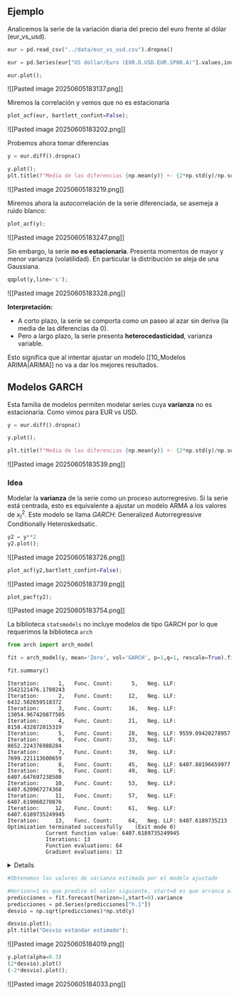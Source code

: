 ## Ejemplo

Analicemos la serie de la variación diaria del precio del euro frente al dólar (eur_vs_usd).

```python
eur = pd.read_csv("../data/eur_vs_usd.csv").dropna()

eur = pd.Series(eur["US dollar/Euro (EXR.D.USD.EUR.SP00.A)"].values,index=eur["DATE"])

eur.plot();
```
![[Pasted image 20250605183137.png]]

Miremos la correlación y vemos que no es estacionaria

```python
plot_acf(eur, bartlett_confint=False);
```
![[Pasted image 20250605183202.png]]

Probemos ahora tomar diferencias
```python
y = eur.diff().dropna()

y.plot();
plt.title(f"Media de las diferencias {np.mean(y)} +- {2*np.std(y)/np.sqrt(y.size)}");
```
![[Pasted image 20250605183219.png]]

Miremos ahora la autocorrelación de la serie diferenciada, se asemeja a ruido blanco:
```python
plot_acf(y);
```
![[Pasted image 20250605183247.png]]

Sin embargo, la serie **no es estacionaria**. Presenta momentos de mayor y menor varianza (volatilidad). En particular la distribución se aleja de una Gaussiana.
```python
qqplot(y,line='s');
```
![[Pasted image 20250605183328.png]]

**Interpretación:**
- A corto plazo, la serie se comporta como un paseo al azar sin deriva (la media de las diferencias da $0$).
- Pero a largo plazo, la serie presenta **heterocedasticidad**, varianza variable.

Esto significa que al intentar ajustar un modelo [[10_Modelos ARIMA|ARIMA]] no va a dar los mejores resultados.

## Modelos GARCH

Esta familia de modelos permiten modelar series cuya **varianza** no es estacionaria. Como vimos para EUR vs USD.

```python
y = eur.diff().dropna()

y.plot();

plt.title(f"Media de las diferencias {np.mean(y)} +- {2*np.std(y)/np.sqrt(y.size)}");
```
![[Pasted image 20250605183539.png]]

### Idea
Modelar la **varianza** de la serie como un proceso autorregresivo. Si la serie está centrada, esto es equivalente a ajustar un modelo ARMA a los valores de $x_t^2$. Este modelo se llama $GARCH$: Generalized Autorregressive Conditionally Heteroskedsatic.

```python
y2 = y**2
y2.plot();
```
![[Pasted image 20250605183726.png]]
```python
plot_acf(y2,bartlett_confint=False);
```
![[Pasted image 20250605183739.png]]
```python
plot_pacf(y2);
```
![[Pasted image 20250605183754.png]]

La biblioteca `statsmodels` no incluye modelos de tipo GARCH por lo que requerimos la biblioteca `arch`

```python
from arch import arch_model

fit = arch_model(y, mean='Zero', vol='GARCH', p=1,q=1, rescale=True).fit();

fit.summary()
```

```
Iteration:      1,   Func. Count:      5,   Neg. LLF: 3542121476.1780243
Iteration:      2,   Func. Count:     12,   Neg. LLF: 6432.502659518372
Iteration:      3,   Func. Count:     16,   Neg. LLF: 13054.967420877505
Iteration:      4,   Func. Count:     21,   Neg. LLF: 8158.432872015319
Iteration:      5,   Func. Count:     28,   Neg. LLF: 9559.09420278957
Iteration:      6,   Func. Count:     33,   Neg. LLF: 8652.224376988284
Iteration:      7,   Func. Count:     39,   Neg. LLF: 7699.221113600659
Iteration:      8,   Func. Count:     45,   Neg. LLF: 6407.88196659977
Iteration:      9,   Func. Count:     49,   Neg. LLF: 6407.647697238508
Iteration:     10,   Func. Count:     53,   Neg. LLF: 6407.620967274368
Iteration:     11,   Func. Count:     57,   Neg. LLF: 6407.619060270876
Iteration:     12,   Func. Count:     61,   Neg. LLF: 6407.6189735249945
Iteration:     13,   Func. Count:     64,   Neg. LLF: 6407.6189735213
Optimization terminated successfully    (Exit mode 0)
            Current function value: 6407.6189735249945
            Iterations: 13
            Function evaluations: 64
            Gradient evaluations: 13
```
<details>
<table class="simpletable">
<caption>Zero Mean - GARCH Model Results</caption>
<tr>
  <th>Dep. Variable:</th>        <td>None</td>        <th>  R-squared:         </th>  <td>   0.000</td> 
</tr>
<tr>
  <th>Mean Model:</th>         <td>Zero Mean</td>     <th>  Adj. R-squared:    </th>  <td>   0.000</td> 
</tr>
<tr>
  <th>Vol Model:</th>            <td>GARCH</td>       <th>  Log-Likelihood:    </th> <td>  -6407.62</td>
</tr>
<tr>
  <th>Distribution:</th>        <td>Normal</td>       <th>  AIC:               </th> <td>   12821.2</td>
</tr>
<tr>
  <th>Method:</th>        <td>Maximum Likelihood</td> <th>  BIC:               </th> <td>   12841.6</td>
</tr>
<tr>
  <th></th>                        <td></td>          <th>  No. Observations:  </th>    <td>6499</td>   
</tr>
<tr>
  <th>Date:</th>           <td>Mon, May 19 2025</td>  <th>  Df Residuals:      </th>    <td>6499</td>   
</tr>
<tr>
  <th>Time:</th>               <td>16:26:23</td>      <th>  Df Model:          </th>      <td>0</td>    
</tr>
</table>
<table class="simpletable">
<caption>Volatility Model</caption>
<tr>
      <td></td>        <th>coef</th>     <th>std err</th>      <th>t</th>       <th>P>|t|</th>     <th>95.0% Conf. Int.</th>   
</tr>
<tr>
  <th>omega</th>    <td>1.2267e-03</td> <td>5.081e-04</td> <td>    2.414</td> <td>1.577e-02</td> <td>[2.309e-04,2.223e-03]</td>
</tr>
<tr>
  <th>alpha[1]</th> <td>    0.0282</td> <td>3.649e-03</td> <td>    7.720</td> <td>1.168e-14</td> <td>[2.102e-02,3.532e-02]</td>
</tr>
<tr>
  <th>beta[1]</th>  <td>    0.9694</td> <td>3.914e-03</td> <td>  247.714</td>   <td>0.000</td>     <td>[  0.962,  0.977]</td>  
</tr>
</table><br><br>Covariance estimator: robust
</details>

```python
#Obtenemos los valores de varianza estimada por el modelo ajustado

#Horizon=1 es que predice el valor siguiente, start=0 es que arranca al comienzo de la serie)
predicciones = fit.forecast(horizon=1,start=0).variance
predicciones = pd.Series(predicciones["h.1"])
desvio = np.sqrt(predicciones)*np.std(y)

desvio.plot();
plt.title("Desvío estándar estimado");
```
![[Pasted image 20250605184019.png]]

```python
y.plot(alpha=0.3)
(2*desvio).plot()
(-2*desvio).plot();
```
![[Pasted image 20250605184033.png]]